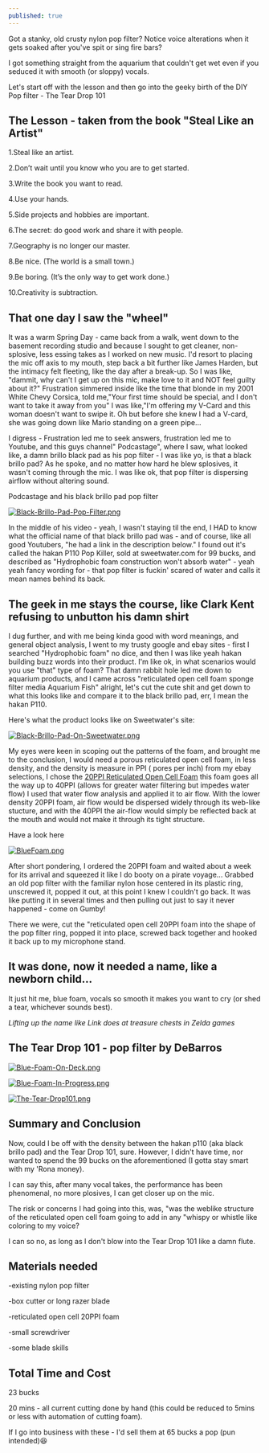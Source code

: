```yaml
---
published: true
---
```

Got a stanky, old crusty nylon pop filter? 
Notice voice alterations when it gets soaked after you've spit or sing fire bars?

I got something straight from the aquarium 
that couldn't get wet even if you seduced it with smooth (or sloppy) vocals.

Let's start off with the lesson and then go into the geeky birth of the 
DIY Pop filter - The Tear Drop 101

## The Lesson - taken from the book "Steal Like an Artist"

1.Steal like an artist.

2.Don’t wait until you know who you are to get started.

3.Write the book you want to read.

4.Use your hands.

5.Side projects and hobbies are important.

6.The secret: do good work and share it with people.

7.Geography is no longer our master.

8.Be nice. (The world is a small town.)

9.Be boring. (It’s the only way to get work done.)

10.Creativity is subtraction.

##  That one day I saw the "wheel"

It was a warm Spring Day - came back from a walk, went down to the basement recording studio and
because I sought to get cleaner, non-splosive, less essing takes as I worked on new music.  I'd resort to placing the mic off axis to my mouth, step back a bit further like James Harden, but the intimacy felt fleeting, like the day after a break-up.  So I was like, "dammit, why can't I get up on this mic, make love to it and NOT feel guilty about it?" Frustration simmered inside like the time that blonde in my 2001 White Chevy Corsica, told me,"Your first time should be special, and I don't want to take it away from you"  I was like,"I'm offering my V-Card and this woman doesn't want to swipe it.  Oh but before she knew I had a V-card, she was going down like Mario standing on a green pipe...

I digress - Frustration led me to seek answers, frustration led me to Youtube, and this guys channel" Podcastage", where I saw, what looked like, a damn brillo black pad as his pop filter - I was like yo, is that a black brillo pad?  As he spoke, and no matter how hard he blew splosives, it wasn't coming through the mic.  I was like ok, that pop filter is dispersing airflow without altering sound.

Podcastage and his black brillo pad pop filter

[![Black-Brillo-Pad-Pop-Filter.png](https://i.postimg.cc/GtV3Xpd7/Black-Brillo-Pad-Pop-Filter.png)](https://postimg.cc/jn6r5tWP)

In the middle of his video - yeah, I wasn't staying til the end, I HAD to know what the official name of that black brillo pad was - and of course, like all good Youtubers, "he had a link in the description below."  I found out it's called the hakan P110 Pop Killer, sold at sweetwater.com for 99 bucks, and described as "Hydrophobic foam construction won't absorb water" - yeah yeah fancy wording for - that pop filter is fuckin' scared of water and calls it mean names behind its back.

## The geek in me stays the course, like Clark Kent refusing to unbutton his damn shirt

I dug further, and with me being kinda good with word meanings, and general object analysis, I went to my trusty google and ebay sites - first I searched "Hydrophobic foam" no dice, and then I was like yeah hakan building buzz words into their product.  I'm like ok, in what scenarios would you use "that" type of foam?  That damn rabbit hole led me down to aquarium products, and I came across "reticulated open cell foam sponge filter media Aquarium Fish"  alright, let's cut the cute shit and get down to what this looks like and compare it to the black brillo pad, err, I mean the hakan P110.

Here's what the product looks like on Sweetwater's site:

[![Black-Brillo-Pad-On-Sweetwater.png](https://i.postimg.cc/bNSws19K/Black-Brillo-Pad-On-Sweetwater.png)](https://postimg.cc/1fPQdnTH)

My eyes were keen in scoping out the patterns of the foam, and brought me to the conclusion, I would need a porous reticulated open cell foam, in less density, and the density is measure in PPI ( pores per inch) from my ebay selections, I chose the [20PPI Reticulated Open Cell Foam](https://www.ebay.com/itm/Reticulated-Open-Cell-Foam-Sponge-Filter-Pad-Media-Aquarium-Fish-HMF-Sump-23/264470680987?ssPageName=STRK%3AMEBIDX%3AIT&var=564153266542&_trksid=p2057872.m2749.l2649)  this foam goes all the way up to 40PPI (allows for greater water filtering but impedes water flow) I used that water flow analysis and applied it to air flow.  With the lower density 20PPI foam, air flow would be dispersed widely through its web-like stucture, and with the 40PPI the air-flow would simply be reflected back at the mouth and would not make it through its tight structure.

Have a look here

[![BlueFoam.png](https://i.postimg.cc/PrDdtTtH/BlueFoam.png)](https://postimg.cc/7fqF9vGt)

After short pondering, I ordered the 20PPI foam and waited about a week for its arrival and squeezed it like I do booty on a pirate voyage...  Grabbed an old pop filter with the familiar nylon hose centered in its plastic ring, unscrewed it, popped it out, at this point I knew I couldn't go back.  It was like putting it in several times and then pulling out just to say it never happened - come on Gumby!

There we were, cut the "reticulated open cell 20PPI foam into the shape of the pop filter ring, popped it into place, screwed back together and hooked it back up to my microphone stand.

## It was done, now it needed a name, like a newborn child...

It just hit me, blue foam, vocals so smooth it makes you want to cry (or shed a tear, whichever sounds best).  

*Lifting up the name like Link does at treasure chests in Zelda games*
## The Tear Drop 101 - pop filter by DeBarros

[![Blue-Foam-On-Deck.png](https://i.postimg.cc/rpfkhp91/Blue-Foam-On-Deck.png)](https://postimg.cc/ns9grpgr)

[![Blue-Foam-In-Progress.png](https://i.postimg.cc/KzVy2sw4/Blue-Foam-In-Progress.png)](https://postimg.cc/XGwPKxV0)

[![The-Tear-Drop101.png](https://i.postimg.cc/tRZsx0XS/The-Tear-Drop101.png)](https://postimg.cc/PNHXgRvY)

## Summary and Conclusion

Now, could I be off with the density between the hakan p110 (aka black brillo pad) and the Tear Drop 101, sure. However, I didn't have time, nor wanted to spend the 99 bucks on the aforementioned (I gotta stay smart with my 'Rona money).

I can say this, after many vocal takes, the performance has been phenomenal, no more plosives, I can get closer up on the mic.

The risk or concerns I had going  into this, was, "was the weblike structure of the reticulated open cell foam going to add in any "whispy or whistle like coloring to my voice?  

I can so no, as long as I don't blow into the Tear Drop 101 like a damn flute.

## Materials needed

-existing nylon pop filter

-box cutter or long razer blade

-reticulated open cell 20PPI foam

-small screwdriver

-some blade skills

## Total Time and Cost

23 bucks

20 mins - all current cutting done by hand (this could be reduced to 5mins or less with automation of cutting foam).

If I go into business with these - I'd sell them at 65 bucks a pop (pun intended)😆
